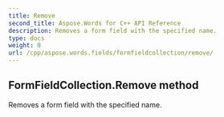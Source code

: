 ```yaml
---
title: Remove
second_title: Aspose.Words for C++ API Reference
description: Removes a form field with the specified name. 
type: docs
weight: 0
url: /cpp/aspose.words.fields/formfieldcollection/remove/
---
```

## FormFieldCollection.Remove method


Removes a form field with the specified name.

